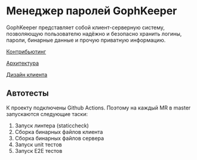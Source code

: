 # Менеджер паролей GophKeeper

GophKeeper представляет собой клиент-серверную систему, позволяющую пользователю надёжно и 
безопасно хранить логины, пароли, бинарные данные и прочую приватную информацию.

[Контрибьютинг](CONTRIBUTING.md)

[Архитектура](ARCHITECTURE.md)

[Дизайн клиента](DESIGN.md)

## Автотесты

К проекту подключены Github Actions. Поэтому на каждый MR в master
запускаются следующие таски:

1. Запуск линтера (staticcheck)
2. Сборка бинарных файлов клиента
3. Сборка бинарных файлов сервера
4. Запуск unit тестов
5. Запуск E2E тестов